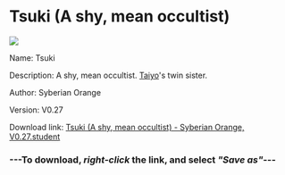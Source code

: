 # Tsuki (A shy, mean occultist)

<img src = "https://raw.githubusercontent.com/Arbiter1223/Koukou-Gurashi-Custom-Students/master/Students/Files/Tsuki%20(A%20shy%2C%20mean%20occultist).png">

Name: Tsuki

Description: A shy, mean occultist. <a href="Taiyo%20(A%20popular%20judgemental%20pervert).md">Taiyo</a>'s twin sister.

Author: Syberian Orange

Version: V0.27

Download link: <a href="https://raw.githubusercontent.com/Arbiter1223/Koukou-Gurashi-Custom-Students/master/Students/Files/Tsuki%20(A%20shy%2C%20mean%20occultist)%20-%20Syberian%20Orange%2C%20V0.27.student">Tsuki (A shy, mean occultist) - Syberian Orange, V0.27.student</a>

### ---**To download, _right-click_ the link, and select _"Save as"_**---

